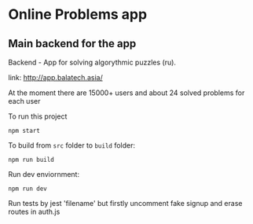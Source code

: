 # Online Problems app

## Main backend for the app 
Backend - App for solving algorythmic puzzles (ru).<br>

link: http://app.balatech.asia/

At the moment there are 15000+ users and about 24 solved problems for each user

To run this project

`npm start`

To build from `src` folder to `build` folder:

`npm run build`

Run dev enviornment:

`npm run dev`

Run tests by jest 'filename'
but firstly uncomment fake signup and erase routes in auth.js
